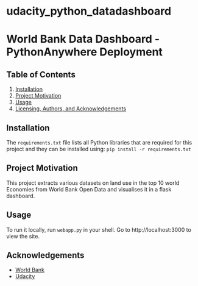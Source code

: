 # udacity_python_datadashboard

# World Bank Data Dashboard - PythonAnywhere Deployment

## Table of Contents

1. [Installation](#installation)
2. [Project Motivation](#motivation)
3. [Usage](#usage)
5. [Licensing, Authors, and Acknowledgements](#licensing)

## Installation <a name="installation"></a>
The `requirements.txt` file lists all Python libraries that are required for this project and they can be installed using:
```pip install -r requirements.txt```

## Project Motivation<a name="motivation"></a>
This project extracts various datasets on land use in the top 10 world Economies from World Bank Open Data  and visualises it in a flask dashboard.

## Usage<a name="usage"></a>
To run it locally, run `webapp.py` in your shell. Go to http://localhost:3000 to view the site.

## Acknowledgements<a name="licensing"></a>

* [World Bank](https://data.worldbank.org/)
* [Udacity](https://www.udacity.com/)
